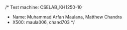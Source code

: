 /* Test machine: CSELAB_KH1250-10
* Name: Muhammad Arfan Maulana, Matthew Chandra
* X500: maula006, chand703 */
